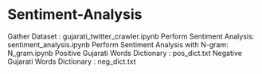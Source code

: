 ﻿# Sentiment-Analysis
Gather Dataset : gujarati_twitter_crawler.ipynb
Perform Sentiment Analysis: sentiment_analysis.ipynb
Perform Sentiment Analysis with N-gram: N_gram.ipynb
Positive Gujarati Words Dictionary : pos_dict.txt
Negative Gujarati Words Dictionary : neg_dict.txt

